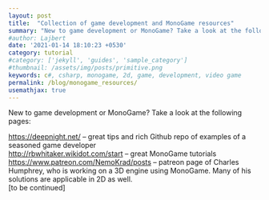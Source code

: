 ```yaml
---
layout: post
title:  "Collection of game development and MonoGame resources"
summary: "New to game development or MonoGame? Take a look at the following pages!"
#author: Lajbert
date: '2021-01-14 18:10:23 +0530'
category: tutorial
#category: ['jekyll', 'guides', 'sample_category']
#thumbnail: /assets/img/posts/primitive.png
keywords: c#, csharp, monogame, 2d, game, development, video game
permalink: /blog/monogame_resources/
usemathjax: true
---
```



New to game development or MonoGame? Take a look at the following pages:

https://deepnight.net/ – great tips and rich Github repo of examples of a seasoned game developer<br>
http://rbwhitaker.wikidot.com/start – great MonoGame tutorials<br>
https://www.patreon.com/NemoKrad/posts – patreon page of Charles Humphrey, who is working on a 3D engine using MonoGame. Many of his solutions are applicable in 2D as well.<br>
[to be continued]